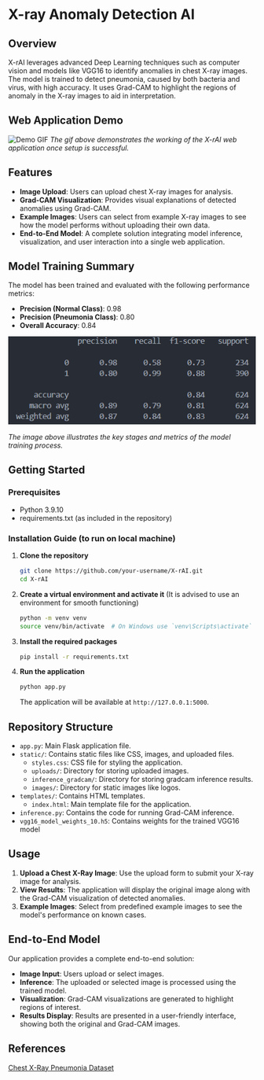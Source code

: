 # X-ray Anomaly Detection AI

## Overview

X-rAI leverages advanced Deep Learning techniques such as computer vision and models like VGG16 to identify anomalies in chest X-ray images. The model is trained to detect pneumonia, caused by both bacteria and virus, with high accuracy. It uses Grad-CAM to highlight the regions of anomaly in the X-ray images to aid in interpretation.


## Web Application Demo

![Demo GIF](X-rAI_live_demo.gif)
*The gif above demonstrates the working of the X-rAI web application once setup is successful.*

## Features

- **Image Upload**: Users can upload chest X-ray images for analysis.
- **Grad-CAM Visualization**: Provides visual explanations of detected anomalies using Grad-CAM.
- **Example Images**: Users can select from example X-ray images to see how the model performs without uploading their own data.
- **End-to-End Model**: A complete solution integrating model inference, visualization, and user interaction into a single web application.


## Model Training Summary

The model has been trained and evaluated with the following performance metrics:

- **Precision (Normal Class)**: 0.98
- **Precision (Pneumonia Class)**: 0.80
- **Overall Accuracy**: 0.84

![Model Training Summary](static/images/vgg16_model_summary.png)

*The image above illustrates the key stages and metrics of the model training process.*


## Getting Started

### Prerequisites

- Python 3.9.10
- requirements.txt (as included in the repository)

### Installation Guide (to run on local machine)

1. **Clone the repository**

    ```bash
    git clone https://github.com/your-username/X-rAI.git
    cd X-rAI
    ```

2. **Create a virtual environment and activate it** (It is advised to use an environment for smooth functioning)

    ```bash
    python -m venv venv
    source venv/bin/activate  # On Windows use `venv\Scripts\activate`
    ```

3. **Install the required packages**

    ```bash
    pip install -r requirements.txt
    ```

4. **Run the application**

    ```bash
    python app.py
    ```

    The application will be available at `http://127.0.0.1:5000`.

## Repository Structure

- `app.py`: Main Flask application file.
- `static/`: Contains static files like CSS, images, and uploaded files.
  - `styles.css`: CSS file for styling the application.
  - `uploads/`: Directory for storing uploaded images.
  - `inference_gradcam/`: Directory for storing gradcam inference results.
  - `images/`: Directory for static images like logos.
- `templates/`: Contains HTML templates.
  - `index.html`: Main template file for the application.
- `inference.py`: Contains the code for running Grad-CAM inference.
-  `vgg16_model_weights_10.h5`: Contains weights for the trained VGG16 model 

## Usage

1. **Upload a Chest X-Ray Image**: Use the upload form to submit your X-ray image for analysis.
2. **View Results**: The application will display the original image along with the Grad-CAM visualization of detected anomalies.
3. **Example Images**: Select from predefined example images to see the model's performance on known cases.

## End-to-End Model

Our application provides a complete end-to-end solution:
- **Image Input**: Users upload or select images.
- **Inference**: The uploaded or selected image is processed using the trained model.
- **Visualization**: Grad-CAM visualizations are generated to highlight regions of interest.
- **Results Display**: Results are presented in a user-friendly interface, showing both the original and Grad-CAM images.

## References
[Chest X-Ray Pneumonia Dataset](https://www.kaggle.com/datasets/paultimothymooney/chest-xray-pneumonia)









